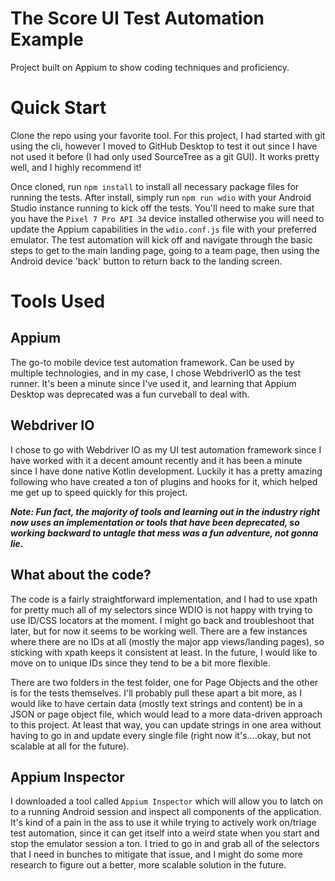 # The Score UI Test Automation Example
Project built on Appium to show coding techniques and proficiency.

# Quick Start
Clone the repo using your favorite tool. For this project, I had started with git using the cli, however I moved to GitHub Desktop to test it out since I have not used it before (I had only used SourceTree as a git GUI). It works pretty well, and I highly recommend it!

Once cloned, run `npm install` to install all necessary package files for running the tests. After install, simply run `npm run wdio` with your Android Studio instance running to kick off the tests. You'll need to make sure that you have the `Pixel 7 Pro API 34` device installed otherwise you will need to update the Appium capabilities in the `wdio.conf.js` file with your preferred emulator. The test automation will kick off and navigate through the basic steps to get to the main landing page, going to a team page, then using the Android device 'back' button to return back to the landing screen.

# Tools Used

## Appium
The go-to mobile device test automation framework. Can be used by multiple technologies, and in my case, I chose WebdriverIO as the test runner. It's been a minute since I've used it, and learning that Appium Desktop was deprecated was a fun curveball to deal with.

## Webdriver IO
I chose to go with Webdriver IO as my UI test automation framework since I have worked with it a decent amount recently and it has been a minute since I have done native Kotlin development. Luckily it has a pretty amazing following who have created a ton of plugins and hooks for it, which helped me get up to speed quickly for this project.

***Note: Fun fact, the majority of tools and learning out in the industry right now uses an implementation or tools that have been deprecated, so working backward to untagle that mess was a fun adventure, not gonna lie.***

## What about the code?
The code is a fairly straightforward implementation, and I had to use xpath for pretty much all of my selectors since WDIO is not happy with trying to use ID/CSS locators at the moment. I might go back and troubleshoot that later, but for now it seems to be working well. There are a few instances where there are no IDs at all (mostly the major app views/landing pages), so sticking with xpath keeps it consistent at least. In the future, I would like to move on to unique IDs since they tend to be a bit more flexible.

There are two folders in the test folder, one for Page Objects and the other is for the tests themselves. I'll probably pull these apart a bit more, as I would like to have certain data (mostly text strings and content) be in a JSON or page object file, which would lead to a more data-driven approach to this project. At least that way, you can update strings in one area without having to go in and update every single file (right now it's....okay, but not scalable at all for the future).

## Appium Inspector
I downloaded a tool called `Appium Inspector` which will allow you to latch on to a running Android session and inspect all components of the application. It's kind of a pain in the ass to use it while trying to actively work on/triage test automation, since it can get itself into a weird state when you start and stop the emulator session a ton. I tried to go in and grab all of the selectors that I need in bunches to mitigate that issue, and I might do some more research to figure out a better, more scalable solution in the future.